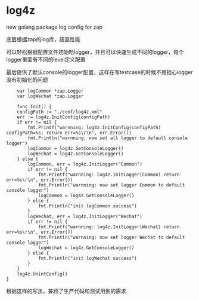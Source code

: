 # log4z
new golang package log config for zap

底层根据zap的log库，超高性能

可以轻松根据配置文件初始哈logger，并且可以快速生成不同的logger，每个logger里面有不同的level定义配置

最后提供了默认console的logger配置，这样在写testcase的时候不用担心logger没有初始化的问题
    
    
        var logCommon *zap.Logger 
        var logWechat *zap.Logger 
        
        func Init() {
        configPath := "./conf/log4z.xml"
        err := log4z.InitConfig(configPath)
        if err != nil {
            fmt.Printf("warnning: log4z.InitConfig(configPath) configPath=%s; return err=%s\r\n", err.Error())
            fmt.Println("warnning: now set all logger to default console logger")
            logCommon = log4z.GetConsoleLogger()
            logWechat = log4z.GetConsoleLogger()
        } else {
            logCommon, err = log4z.InitLogger("Common")
            if err != nil {
                fmt.Printf("warnning: log4z.InitLogger(Common) return err=%s\r\n", err.Error())
                fmt.Println("warnning: now set logger Common to default console logger")
                logCommon = log4z.GetConsoleLogger()
            } else {
                fmt.Println("init logCommon success")
            }
            logWechat, err = log4z.InitLogger("Wechat")
            if err != nil {
                fmt.Printf("warnning: log4z.InitLogger(Wechat) return err=%s\r\n", err.Error())
                fmt.Println("warnning: now set logger Wechat to default console logger")
                logWechat = log4z.GetConsoleLogger()
            } else {
                fmt.Println("init logWechat success")
            }
        }
        log4z.UnintConfig()   
    }

根据这样的写法，兼顾了生产代码和测试用例的需求